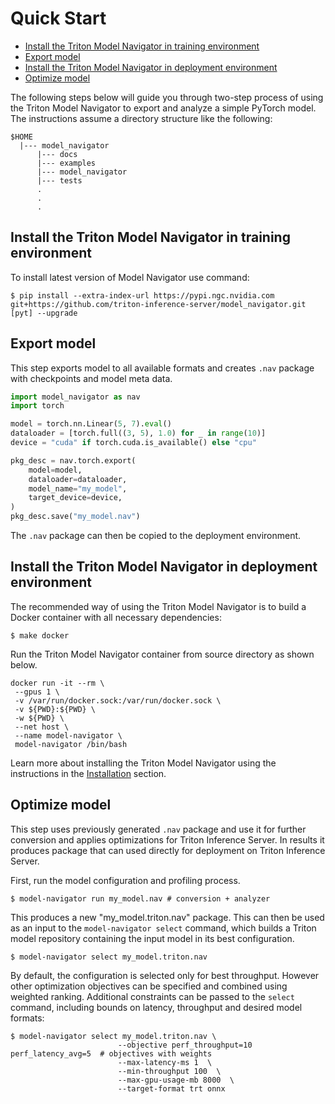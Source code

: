 <!--
Copyright (c) 2021-2022, NVIDIA CORPORATION. All rights reserved.

Licensed under the Apache License, Version 2.0 (the "License");
you may not use this file except in compliance with the License.
You may obtain a copy of the License at

    http://www.apache.org/licenses/LICENSE-2.0

Unless required by applicable law or agreed to in writing, software
distributed under the License is distributed on an "AS IS" BASIS,
WITHOUT WARRANTIES OR CONDITIONS OF ANY KIND, either express or implied.
See the License for the specific language governing permissions and
limitations under the License.
-->
# Quick Start

<!-- START doctoc generated TOC please keep comment here to allow auto update -->
<!-- DON'T EDIT THIS SECTION, INSTEAD RE-RUN doctoc TO UPDATE -->

- [Install the Triton Model Navigator in training environment](#install-the-triton-model-navigator-in-training-environment)
- [Export model](#export-model)
- [Install the Triton Model Navigator in deployment environment](#install-the-triton-model-navigator-in-deployment-environment)
- [Optimize model](#optimize-model)

<!-- END doctoc generated TOC please keep comment here to allow auto update -->

The following steps below will guide you through  two-step process of using the Triton Model Navigator to export and
analyze a simple PyTorch model. The instructions assume a directory structure like the following:

```
$HOME
  |--- model_navigator
      |--- docs
      |--- examples
      |--- model_navigator
      |--- tests
      .
      .
      .
```

## Install the Triton Model Navigator in training environment

To install latest version of Model Navigator use command:

```shell
$ pip install --extra-index-url https://pypi.ngc.nvidia.com git+https://github.com/triton-inference-server/model_navigator.git [pyt] --upgrade
```

## Export model
This step exports model to all available formats and creates `.nav` package with checkpoints and model meta data.

```python
import model_navigator as nav
import torch

model = torch.nn.Linear(5, 7).eval()
dataloader = [torch.full((3, 5), 1.0) for _ in range(10)]
device = "cuda" if torch.cuda.is_available() else "cpu"

pkg_desc = nav.torch.export(
    model=model,
    dataloader=dataloader,
    model_name="my_model",
    target_device=device,
)
pkg_desc.save("my_model.nav")
```
The `.nav` package can then be copied to the deployment environment.

## Install the Triton Model Navigator in deployment environment

The recommended way of using the Triton Model Navigator is to build a Docker container with all necessary dependencies:

```shell
$ make docker
```

Run the Triton Model Navigator container from source directory as shown below.
```shell
docker run -it --rm \
 --gpus 1 \
 -v /var/run/docker.sock:/var/run/docker.sock \
 -v ${PWD}:${PWD} \
 -w ${PWD} \
 --net host \
 --name model-navigator \
 model-navigator /bin/bash
```

Learn more about installing the Triton Model Navigator using the instructions in the [Installation](installation.md)
section.

## Optimize model
This step uses previously generated `.nav` package and use it for further conversion and applies optimizations for
Triton Inference Server. In results it produces package that can used directly for deployment on Triton Inference Server.

First, run the model configuration and profiling process.
```shell
$ model-navigator run my_model.nav # conversion + analyzer
```
This produces a new "my_model.triton.nav" package. This can then be used as an input to the
`model-navigator select` command, which builds a Triton model repository containing the input model in
its best configuration.

```
$ model-navigator select my_model.triton.nav
```

By default, the configuration is selected only for best throughput.
However other optimization objectives can be specified and combined using weighted ranking.
Additional constraints can be passed to the `select` command,
including bounds on latency, throughput and desired model formats:

```
$ model-navigator select my_model.triton.nav \
                        --objective perf_throughput=10 perf_latency_avg=5  # objectives with weights
                        --max-latency-ms 1  \
                        --min-throughput 100  \
                        --max-gpu-usage-mb 8000  \
                        --target-format trt onnx
```

